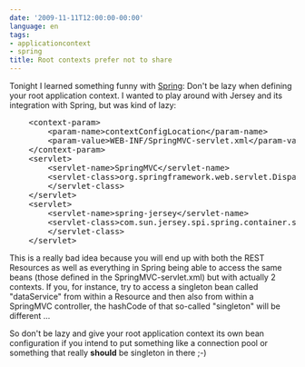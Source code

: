 ```yaml
---
date: '2009-11-11T12:00:00-00:00'
language: en
tags:
- applicationcontext
- spring
title: Root contexts prefer not to share
---
```



Tonight I learned something funny with <a href="http://springframework.org/">Spring</a>: Don&#39;t be lazy when defining your root application context. I wanted to play around with Jersey and its integration with Spring, but was kind of lazy:

<pre class="code">    &lt;context-param&gt;
        &lt;param-name&gt;contextConfigLocation&lt;/param-name&gt;
        &lt;param-value&gt;WEB-INF/SpringMVC-servlet.xml&lt;/param-value&gt;
    &lt;/context-param&gt;
    &lt;servlet&gt;
        &lt;servlet-name&gt;SpringMVC&lt;/servlet-name&gt;
        &lt;servlet-class&gt;org.springframework.web.servlet.DispatcherServlet
        &lt;/servlet-class&gt;
    &lt;/servlet&gt;
    &lt;servlet&gt;
        &lt;servlet-name&gt;spring-jersey&lt;/servlet-name&gt;
        &lt;servlet-class&gt;com.sun.jersey.spi.spring.container.servlet.SpringServlet
        &lt;/servlet-class&gt;
    &lt;/servlet&gt;
</pre>

This is a really bad idea because you will end up with both the REST Resources as well as everything in Spring being able to access the same beans (those defined in the SpringMVC-servlet.xml) but with actually 2 contexts. If you, for instance, try to access a singleton bean called &quot;dataService&quot; from within a Resource and then also from within a SpringMVC controller, the hashCode of that so-called &quot;singleton&quot; will be different ...

So don&#39;t be lazy and give your root application context its own bean configuration if you intend to put something like a connection pool or something that really <strong>should</strong> be singleton in there ;-)
